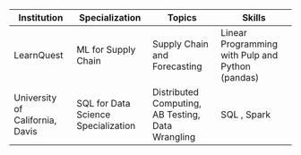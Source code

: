 | Institution | Specialization                   | Topics                                                       | Skills                                                                                |
| ----------- | -------------------------------- | ----------------------------------------------------------- | ------------------------------------------------------------------------------------------------- |
| LearnQuest    | ML for Supply Chain              | Supply Chain and Forecasting                                | Linear Programming with Pulp and Python (pandas)          |
| University of California, Davis    | SQL for Data Science Specialization            | Distributed Computing, AB Testing, Data Wrangling                                | SQL , Spark          |
